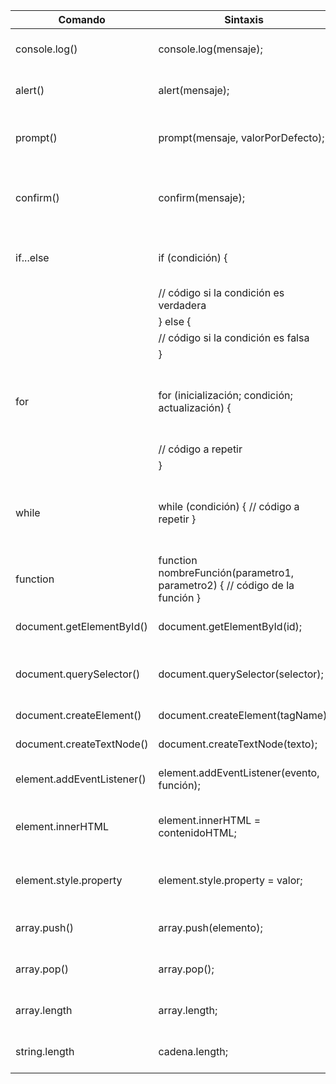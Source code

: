 | Comando                | Sintaxis                                             | Descripción          |
-------------------------|------------------------------------------------------|------------------------
| console.log()          | console.log(mensaje);                                | Imprime un mensaje en la consola. |
| alert()                | alert(mensaje);                                      | Muestra un cuadro de diálogo con un mensaje. |
| prompt()               | prompt(mensaje, valorPorDefecto);                    | Muestra un cuadro de diálogo con un campo de entrada. |
| confirm()              | confirm(mensaje);                                    | Muestra un cuadro de diálogo con un botón de aceptar y otro de cancelar. |
| if...else              | if (condición) {                                    | Estructura de control para ejecutar código condicionalmente. |
|                        |     // código si la condición es verdadera          |                      |
|                        | } else {                                            |                      |
|                        |     // código si la condición es falsa             |                      |
|                        | }                                                   |                      |
| for                    | for (inicialización; condición; actualización) {    | Estructura de control para repetir código un número determinado de veces. |
|                        |     // código a repetir                             |                      |
|                        | }                                                   |                      |
| while                  | while (condición) { // código a repetir }                             | Estructura de control para repetir código mientras una condición sea verdadera. |                                                                       
| function               | function nombreFunción(parametro1, parametro2) { // código de la función }   | Define una función para ser llamada más adelante. |
| document.getElementById() | document.getElementById(id);                     | Obtiene un elemento HTML por su ID. |
| document.querySelector() | document.querySelector(selector);                | Obtiene el primer elemento que coincide con un selector CSS. |
| document.createElement() | document.createElement(tagName);                | Crea un nuevo elemento HTML. |
| document.createTextNode() | document.createTextNode(texto);                  | Crea un nuevo nodo de texto. |
| element.addEventListener() | element.addEventListener(evento, función);      | Agrega un evento a un elemento HTML. |
| element.innerHTML       | element.innerHTML = contenidoHTML;                 | Obtiene o establece el contenido HTML de un elemento. |
| element.style.property  | element.style.property = valor;                    | Obtiene o establece el estilo CSS de un elemento. |
| array.push()           | array.push(elemento);                               | Agrega un elemento al final de un array. |
| array.pop()            | array.pop();                                         | Elimina el último elemento de un array. |
| array.length            | array.length;                                       | Devuelve la longitud de un array. |
| string.length           | cadena.length;                                      | Devuelve la longitud de una cadena. |
